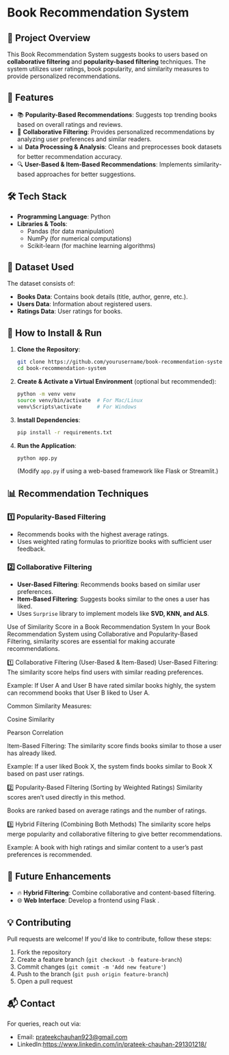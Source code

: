 # Book Recommendation System

## 📌 Project Overview
This Book Recommendation System suggests books to users based on **collaborative filtering** and **popularity-based filtering** techniques. The system utilizes user ratings, book popularity, and similarity measures to provide personalized recommendations.

## 🚀 Features
- 📚 **Popularity-Based Recommendations**: Suggests top trending books based on overall ratings and reviews.
- 🤝 **Collaborative Filtering**: Provides personalized recommendations by analyzing user preferences and similar readers.
- 📊 **Data Processing & Analysis**: Cleans and preprocesses book datasets for better recommendation accuracy.
- 🔍 **User-Based & Item-Based Recommendations**: Implements similarity-based approaches for better suggestions.

## 🛠️ Tech Stack
- **Programming Language**: Python
- **Libraries & Tools**:
  - Pandas (for data manipulation)
  - NumPy (for numerical computations)
  - Scikit-learn (for machine learning algorithms)
 

## 📂 Dataset Used
The dataset consists of:
- **Books Data**: Contains book details (title, author, genre, etc.).
- **Users Data**: Information about registered users.
- **Ratings Data**: User ratings for books.

## 📜 How to Install & Run
1. **Clone the Repository**:
   ```bash
   git clone https://github.com/yourusername/book-recommendation-system.git
   cd book-recommendation-system
   ```
2. **Create & Activate a Virtual Environment** (optional but recommended):
   ```bash
   python -m venv venv
   source venv/bin/activate  # For Mac/Linux
   venv\Scripts\activate     # For Windows
   ```
3. **Install Dependencies**:
   ```bash
   pip install -r requirements.txt
   ```
4. **Run the Application**:
   ```bash
   python app.py
   ```
   (Modify `app.py` if using a web-based framework like Flask or Streamlit.)

## 📊 Recommendation Techniques
### 1️⃣ **Popularity-Based Filtering**
- Recommends books with the highest average ratings.
- Uses weighted rating formulas to prioritize books with sufficient user feedback.

### 2️⃣ **Collaborative Filtering**
- **User-Based Filtering**: Recommends books based on similar user preferences.
- **Item-Based Filtering**: Suggests books similar to the ones a user has liked.
- Uses `Surprise` library to implement models like **SVD, KNN, and ALS**.


Use of Similarity Score in a Book Recommendation System
In your Book Recommendation System using Collaborative and Popularity-Based Filtering, similarity scores are essential for making accurate recommendations.

1️⃣ Collaborative Filtering (User-Based & Item-Based)
User-Based Filtering: The similarity score helps find users with similar reading preferences.

Example: If User A and User B have rated similar books highly, the system can recommend books that User B liked to User A.

Common Similarity Measures:

Cosine Similarity

Pearson Correlation

Item-Based Filtering: The similarity score finds books similar to those a user has already liked.

Example: If a user liked Book X, the system finds books similar to Book X based on past user ratings.

2️⃣ Popularity-Based Filtering (Sorting by Weighted Ratings)
Similarity scores aren’t used directly in this method.

Books are ranked based on average ratings and the number of ratings.

3️⃣ Hybrid Filtering (Combining Both Methods)
The similarity score helps merge popularity and collaborative filtering to give better recommendations.

Example: A book with high ratings and similar content to a user’s past preferences is recommended.




## 📌 Future Enhancements
- 🔥 **Hybrid Filtering**: Combine collaborative and content-based filtering.
- 🌐 **Web Interface**: Develop a frontend using Flask .



## 💡 Contributing
Pull requests are welcome! If you'd like to contribute, follow these steps:
1. Fork the repository
2. Create a feature branch (`git checkout -b feature-branch`)
3. Commit changes (`git commit -m 'Add new feature'`)
4. Push to the branch (`git push origin feature-branch`)
5. Open a pull request

## 📬 Contact
For queries, reach out via:
- Email: prateekchauhan923@gmail.com
- LinkedIn:https://www.linkedin.com/in/prateek-chauhan-291301218/


